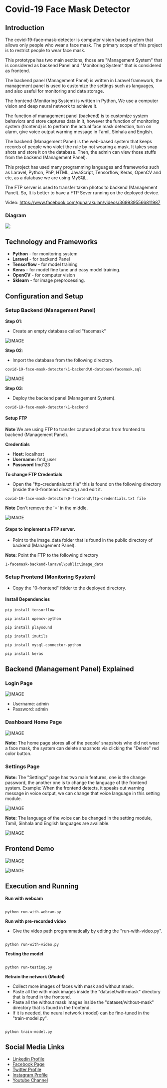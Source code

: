 # Covid-19 Face Mask Detector

## Introduction


The covid-19-face-mask-detector is computer vision based system that allows only people who wear a face mask. The primary scope of this project is to restrict people to wear face mask.  


This prototype has two main sections, those are "Management System" that is considered as backend Panel and "Monitoring System" that is considered as frontend.

The backend panel (Management Panel) is written in Laravel framework, the management panel is used to customize the settings such as languages, and also useful for monitoring and data storage.

The frontend (Monitoring System) is written in Python, We use a computer vision and deep neural network to achieve it.

The function of management panel (backend) is to customize system behaviors and store captures data in it, however the function of monitoring system (frontend) is to perform the actual face mask detection, turn on alarm, give voice output warning message in Tamil, Sinhala and English.   


The backend (Management Panel) is the web-based system that keeps records of people who violet the rule by not wearing a mask. It takes snap shots and store it on the database. Then,  the admin can view those stuffs from the backend (Management Panel).

This project has used many programming languages and frameworks such as Laravel, Python, PhP, HTML, JavaScript, Tensorflow, Keras, OpenCV and etc, as a database we are using MySQL.

The FTP server is used to transfer taken photos to backend (Management Panel). So, It is better to have a FTP Sever running on the deployed device.


Video: https://www.facebook.com/gunarakulan/videos/3699395566811987

### Diagram
![](github-readme-contents/main-diagram.png)



## Technology and Frameworks

- **Python** - for monitoring system
- **Laravel** - for backend Panel
- **Tensorflow** - for model training
- **Keras** - for model fine tune and easy model training.
- **OpenCV** - for computer vision
- **Sklearn** - for image preprocessing.


## Configuration and Setup


### Setup Backend (Management Panel)


**Step 01**:

- Create an empty database called "facemask"

![IMAGE](github-readme-contents/create-db.jpg)

**Step 02**:

- Import the database from the following directory.

```
covid-19-face-mask-detector\1-backend\0-database\facemask.sql
```

![IMAGE](github-readme-contents/import-db.jpg)


**Step 03**:

- Deploy the backend panel (Management System).

```
covid-19-face-mask-detector\1-backend
```

#### Setup FTP

**Note** We are using FTP to transfer captured photos from frontend to backend (Management Panel).

**Credentials**

- **Host:** localhost
- **Username:** fmd_user
- **Password** fmd123

**To change FTP Credentials**

- Open the "ftp-credentials.txt file" this is found on the following directory (inside the 0-frontend directory) and edit it.

```
covid-19-face-mask-detector\0-frontend\ftp-credentials.txt file
```

**Note** Don't remove the '=' in the middle.


![IMAGE](github-readme-contents/ftp.jpg)


#### Steps to implement a FTP server.

- Point to the image_data folder that is found in the public directory of backend (Management Panel).

**Note:** Point the FTP to the following directory

```
1-facemask-backend-laravel\public\image_data
```

### Setup Frontend (Monitoring System)

* Copy the "0-frontend" folder to the deployed directory.

#### Install Dependencies


```
pip install tensorflow
```

```
pip install opencv-python
```

```
pip install playsound
```

```
pip install imutils
```

```
pip install mysql-connector-python
```

```
pip install keras
```

## Backend (Management Panel) Explained

### Login Page

![IMAGE](github-readme-contents/login-page.jpg)

- Username: admin
- Password: admin

### Dashboard Home Page

![IMAGE](github-readme-contents/dashboard.jpg)

**Note:** The home page stores all of the people' snapshots who did not wear a face mask, the system can delete snapshots via clicking the "Delete" red color button.

### Settings Page

**Note:** The "Settings" page has two main features, one is the change password, the another one is to change the language of the frontend system. Example: When the frontend detects, it speaks out warning message in voice output, we can change that voice language in this setting module.   


![IMAGE](github-readme-contents/setting-1.jpg)


**Note:** The language of the voice can be changed in the setting module, Tamil, Sinhala and English languages are available.

![IMAGE](github-readme-contents/setting-2.jpg)


## Frontend Demo


![IMAGE](github-readme-contents/demo-1.gif)

![IMAGE](github-readme-contents/demo-2.gif)

## Execution and Running

**Run with webcam**

```

python run-with-webcam.py

```


**Run with pre-recorded video**

* Give the video path programmatically by editing the "run-with-video.py".


```

python run-with-video.py

```


**Testing the model**

```

python run-testing.py

```


**Retrain the network (Model)**

* Collect more images of faces with mask and without mask.
* Paste all the with mask images inside the "dataset/with-mask" directory that is found in the frontend.
* Paste all the without mask images inside the "dataset/without-mask" directory that is found in the frontend.
* If it is needed, the neural network (model) can be fine-tuned in the "train-model.py".

```

python train-model.py

```

Social Media Links
---

* [Linkedin Profile](https://www.linkedin.com/in/gunarakulangunaretnam/)
* [Facebook Page](https://www.facebook.com/gunarakulangunaretnam)
* [Twitter Profile](https://twitter.com/gunarakulan)
* [Instagram Profile](https://www.instagram.com/gunarakulangunaretnam/)
* [Youtube Channel](https://www.youtube.com/channel/UCMWkED5sabgVZSCKjZuRJXA)

